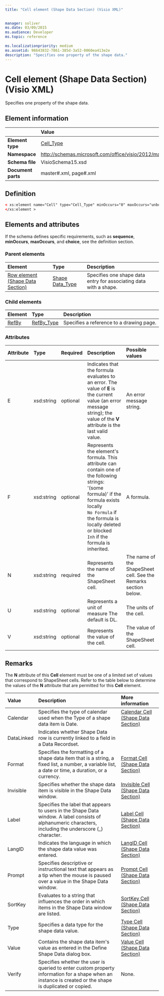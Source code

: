 ```yaml
---
title: "Cell element (Shape Data Section) (Visio XML)"
 
 
manager: soliver
ms.date: 03/09/2015
ms.audience: Developer
ms.topic: reference
 
ms.localizationpriority: medium
ms.assetid: 98643832-7861-385d-3a52-0060ea413e2e
description: "Specifies one property of the shape data."
---
```


# Cell element (Shape Data Section) (Visio XML)

Specifies one property of the shape data.
  
## Element information

||Value |
|:-----|:-----|
|**Element type** <br/> |[Cell_Type](cell_type-complextypevisio-xml.md) <br/> |
|**Namespace** <br/> |http://schemas.microsoft.com/office/visio/2012/main  <br/> |
|**Schema file** <br/> |VisioSchema15.xsd  <br/> |
|**Document parts** <br/> |master#.xml, page#.xml  <br/> |
   
## Definition

```XML
< xs:element name="Cell" type="Cell_Type" minOccurs="0" maxOccurs="unbounded" >
</xs:element >
```

## Elements and attributes

If the schema defines specific requirements, such as **sequence**, **minOccurs**, **maxOccurs**, and **choice**, see the definition section. 
  
### Parent elements

|**Element**|**Type**|**Description**|
|:-----|:-----|:-----|
|[Row element (Shape Data Section)](row-element-shape-data-sectionvisio-xml.md) <br/> |[Shape Data_Type](propertyrow_type-complextypevisio-xml.md) <br/> |Specifies one shape data entry for associating data with a shape. |
   
### Child elements

|**Element**|**Type**|**Description**|
|:-----|:-----|:-----|
|[RefBy](refby-element-cell_type-complextypevisio-xml.md) <br/> |[RefBy_Type](refby_type-complextypevisio-xml.md) <br/> |Specifies a reference to a drawing page. |
   
### Attributes

|**Attribute**|**Type**|**Required**|**Description**|**Possible values**|
|:-----|:-----|:-----|:-----|:-----|
|E  <br/> |xsd:string  <br/> |optional  <br/> |Indicates that the formula evaluates to an error. The value of **E** is the current value (an error message string); the value of the **V** attribute is the last valid value. |An error message string. |
|F  <br/> |xsd:string  <br/> |optional  <br/> | Represents the element's formula. This attribute can contain one of the following strings:  <br/>  '(some formula)' if the formula exists locally  <br/>  `No Formula` if the formula is locally deleted or blocked  <br/>  `Inh` if the formula is inherited. |A formula. |
|N  <br/> |xsd:string  <br/> |required  <br/> |Represents the name of the ShapeSheet cell. |The name of the ShapeSheet cell. See the Remarks section below. |
|U  <br/> |xsd:string  <br/> |optional  <br/> |Represents a unit of measure The default is DL. |The units of the cell. |
|V  <br/> |xsd:string  <br/> |optional  <br/> |Represents the value of the cell. |The value of the ShapeSheet cell. |
   
## Remarks

The **N** attribute of this **Cell** element must be one of a limited set of values that correspond to ShapeSheet cells. Refer to the table below to determine the values of the **N** attribute that are permitted for this **Cell** element. 
  
|**Value**|**Description**|**More information**|
|:-----|:-----|:-----|
|Calendar  <br/> |Specifies the type of calendar used when the Type of a shape data item is Date. |[Calendar Cell (Shape Data Section)](calendar-cell-shape-data-section.md) <br/> |
|DataLinked  <br/> |Indicates whether Shape Data row is currently linked to a field in a Data Recordset. ||
|Format  <br/> |Specifies the formatting of a shape data item that is a string, a fixed list, a number, a variable list, a date or time, a duration, or a currency. |[Format Cell (Shape Data Section)](format-cell-shape-data-section.md) <br/> |
|Invisible  <br/> |Specifies whether the shape data item is visible in the Shape Data window. |[Invisible Cell (Shape Data Section)](invisible-cell-shape-data-section.md) <br/> |
|Label  <br/> |Specifies the label that appears to users in the Shape Data window. A label consists of alphanumeric characters, including the underscore (_) character. |[Label Cell (Shape Data Section)](label-cell-shape-data-section.md) <br/> |
|LangID  <br/> |Indicates the language in which the shape data value was entered. |[LangID Cell (Shape Data Section)](langid-cell-shape-data-section.md) <br/> |
|Prompt  <br/> |Specifies descriptive or instructional text that appears as a tip when the mouse is paused over a value in the Shape Data window. |[Prompt Cell (Shape Data Section)](prompt-cell-shape-data-section.md) <br/> |
|SortKey  <br/> |Evaluates to a string that influences the order in which items in the Shape Data window are listed. |[SortKey Cell (Shape Data Section)](sortkey-cell-shape-data-section.md) <br/> |
|Type  <br/> |Specifies a data type for the shape data value. |[Type Cell (Shape Data Section)](type-cell-shape-data-section.md) <br/> |
|Value  <br/> |Contains the shape data item's value as entered in the Define Shape Data dialog box. |[Value Cell (Shape Data Section)](value-cell-shape-data-section.md) <br/> |
|Verify  <br/> |Specifies whether the user is queried to enter custom property information for a shape when an instance is created or the shape is duplicated or copied. |None. |
   

